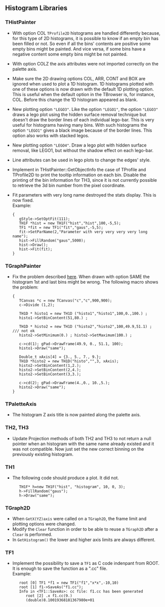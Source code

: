 ## Histogram Libraries

### THistPainter

-   With option COL `TProfile2D` histograms are handled differently
    because, for this type of 2D histograms, it is possible to know if
    an empty bin has been filled or not. So even if all the bins'
    contents are positive some empty bins might be painted. And vice
    versa, if some bins have a negative content some empty bins might be
    not painted.
-   With option COLZ the axis attributes were not imported correctly on
    the palette axis.
-   Make sure the 2D drawing options COL, ARR, CONT and BOX are ignored
    when used to plot a 1D histogram. 1D histograms plotted with one of
    these options is now drawn with the default 1D plotting option. This
    is useful when the default option in the TBrowser is, for instance,
    COL. Before this change the 1D histogram appeared as blank.
-   New plotting option `"LEGO3"`. Like the option `"LEGO1"`, the
    option `"LEGO3"` draws a lego plot using the hidden surface removal
    technique but doesn't draw the border lines of each individual
    lego-bar. This is very useful for histograms having many bins. With
    such histograms the option `"LEGO1"` gives a black image because of
    the border lines. This option also works with stacked legos.
-   New plotting option `"LEGO4"`. Draw a lego plot with hidden surface
    removal, like LEGO1, but without the shadow effect on each lego-bar.
-   Line attributes can be used in lego plots to change the edges'
    style.
-   Implement in THistPainter::GetObjectInfo the case of TProfile and
    TProfile2D to print the tooltip information on each bin. Disable the
    printing of the bin information for TH3, since it is not currently
    possible to retrieve the 3d bin number from the pixel coordinate.
-   Fit parameters with very long name destroyed the stats display. This
    is now fixed. \
    Example:

    ``` {.cpp}
    {
       gStyle->SetOptFit(111);
       TH1F *hist = new TH1F("hist","hist",100,-5,5);
       TF1 *fit = new TF1("fit","gaus",-5,5);
       fit->SetParName(2,"Parameter with very very very very long name");
       hist->FillRandom("gaus",5000);
       hist->Draw();
       hist->Fit(fit);
    }
    ```

### TGraphPainter

-   Fix the problem described [here](http://root.cern.ch/phpBB3/viewtopic.php?f=3&t=8591).
    When drawn with option SAME the histogram 1st and last bins might
    be wrong. The following macro shows the problem:

    ``` {.cpp}
    {
       TCanvas *c = new TCanvas("c","c",900,900);
       c->Divide (1,2);
           
       TH1D * histo1 = new TH1D ("histo1","histo1",100,0.,100.) ;
       histo1->SetBinContent(51,80.) ;
           
       TH1D * histo2 = new TH1D ("histo2","histo2",100,49.9,51.1) ;  /// not ok
       histo2->SetMinimum(0.) ; histo2->SetMaximum(100.) ;
           
       c->cd(1); gPad->DrawFrame(49.9, 0., 51.1, 100);
       histo1->Draw("same");
           
       Double_t xAxis[4] = {3., 5., 7., 9.};
       TH1D *histo2 = new TH1D("histo","",3, xAxis);
       histo2->SetBinContent(1,2.);
       histo2->SetBinContent(2,4.);
       histo2->SetBinContent(3,3.);
           
       c->cd(2); gPad->DrawFrame(4.,0., 10.,5.);
       histo2->Draw("same");
    }
    ```

### TPaletteAxis

-   The histogram Z axis title is now painted along the palette axis.

### TH2, TH3

-   Update Projection methods of both TH2 and TH3 to not return a null
    pointer when an histogram with the same name already existed and it
    was not compatible. Now just set the new correct binning on the
    previously existing histogram.

### TH1

-   The following code should produce a plot. It did not.

    ``` {.cpp}
       TH1F* h=new TH1F("hist", "histogram", 10, 0, 3); 
       h->FillRandom("gaus"); 
       h->Draw("same"); 
    ```

### TGraph2D

-   When `GetX(YZ)axis` were called on a `TGraph2D`, the frame limit and
    plotting options were changed.
-   Modify the `Clear` function in order to be able to reuse a
    `TGraph2D` after a `Clear` is performed.
-   In `GetHistogram()` the lower and higher axis limits are always
    different.

### TF1

-   Implement the possibility to save a `TF1` as C code indenpant from
    ROOT. It is enough to save the function as a ".cc" file. \
    Example:

    ``` {.cpp}
       root [0] TF1 *f1 = new TF1("f1","x*x",-10,10)
       root [1] f1->SaveAs("f1.cc");
       Info in <TF1::SaveAs>: cc file: f1.cc has been generated
          root [2] .x f1.cc(9.)
          (double)8.10019368181367980e+01
    ```

